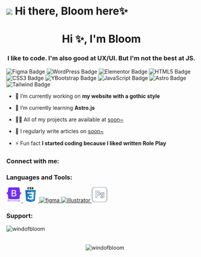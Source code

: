 
# <img src="https://media.giphy.com/media/v1.Y2lkPTc5MGI3NjExcXN5YW5vMGNtZ3dwdmJ6OTlsZmsxOHIyYXRxOWd6dWtkbm5ybHRwcyZlcD12MV9pbnRlcm5hbF9naWZfYnlfaWQmY3Q9cw/j0HjChGV0J44KrrlGv/giphy.gif" width="150"/> Hi there, Bloom here✨



<h1 align="center">Hi ✨, I'm Bloom</h1>
<h3 align="center">I like to code. I'm also good at UX/UI. But I'm not the best at JS.</h3>


<div id="badges">
  <img src="https://img.shields.io/badge/figma-%23F24E1E.svg?style=for-the-badge&logo=figma&logoColor=white" alt="Figma Badge"/>
  <img src="https://img.shields.io/badge/WordPress-%23117AC9.svg?style=for-the-badge&logo=WordPress&logoColor=white" alt="WordPress Badge"/>
  <img src="https://img.shields.io/badge/Elementor-92003B?style=for-the-badge&logo=elementor&logoColor=white" alt="Elementor Badge"/>
  <img src="https://img.shields.io/badge/html5-%23E34F26.svg?style=for-the-badge&logo=html5&logoColor=white" alt="HTML5 Badge"/>
  <img src="https://img.shields.io/badge/css3-%231572B6.svg?style=for-the-badge&logo=css3&logoColor=white" alt="CSS3 Badge"/>
  <img src="https://img.shields.io/badge/bootstrap-%238511FA.svg?style=for-the-badge&logo=bootstrap&logoColor=white" alt="YBootstrap Badge"/>
  <img src="https://img.shields.io/badge/javascript-%23323330.svg?style=for-the-badge&logo=javascript&logoColor=%23F7DF1E" alt="JavaScript Badge"/>
  <img src="https://img.shields.io/badge/Astro-0C1222?style=for-the-badge&logo=astro&logoColor=FDFDFE" alt="Astro Badge"/>
  <img src="https://img.shields.io/badge/tailwindcss-%2338B2AC.svg?style=for-the-badge&logo=tailwind-css&logoColor=white" alt="Tailwind Badge"/>
</div>


- 🔭 I’m currently working on **my website with a gothic style**

- 🌱 I’m currently learning **Astro.js**

- 👨‍💻 All of my projects are available at [soon~](soon~)

- 📝 I regularly write articles on [soon~](soon~)

- ⚡ Fun fact **I started coding because I liked written Role Play**

<h3 align="left">Connect with me:</h3>
<p align="left">
</p>

<h3 align="left">Languages and Tools:</h3>
<p align="left"> <a href="https://getbootstrap.com" target="_blank" rel="noreferrer"> <img src="https://raw.githubusercontent.com/devicons/devicon/master/icons/bootstrap/bootstrap-plain-wordmark.svg" alt="bootstrap" width="40" height="40"/> </a> <a href="https://www.w3schools.com/css/" target="_blank" rel="noreferrer"> <img src="https://raw.githubusercontent.com/devicons/devicon/master/icons/css3/css3-original-wordmark.svg" alt="css3" width="40" height="40"/> </a> <a href="https://www.figma.com/" target="_blank" rel="noreferrer"> <img src="https://www.vectorlogo.zone/logos/figma/figma-icon.svg" alt="figma" width="40" height="40"/> </a> <a href="https://www.adobe.com/in/products/illustrator.html" target="_blank" rel="noreferrer"> <img src="https://www.vectorlogo.zone/logos/adobe_illustrator/adobe_illustrator-icon.svg" alt="illustrator" width="40" height="40"/> </a> <a href="https://www.photoshop.com/en" target="_blank" rel="noreferrer"> <img src="https://raw.githubusercontent.com/devicons/devicon/master/icons/photoshop/photoshop-line.svg" alt="photoshop" width="40" height="40"/> </a> </p>

<h3 align="left">Support:</h3>
<p><a href="https://ko-fi.com/windofbloom"> <img align="left" src="https://cdn.ko-fi.com/cdn/kofi3.png?v=3" height="50" width="210" alt="windofbloom" /></a></p><br><br>

<p><img align="center" src="https://github-readme-stats.vercel.app/api/top-langs?username=windofbloom&show_icons=true&locale=en&layout=compact" alt="windofbloom" /></p>
<!--
**windofbloom/windofbloom** is a ✨ _special_ ✨ repository because its `README.md` (this file) appears on your GitHub profile.

Here are some ideas to get you started:

- 🔭 I’m currently working on ...
- 🌱 I’m currently learning ...
- 👯 I’m looking to collaborate on ...
- 🤔 I’m looking for help with ...
- 💬 Ask me about ...
- 📫 How to reach me: ...
- 😄 Pronouns: ...
- ⚡ Fun fact: ...
-->

